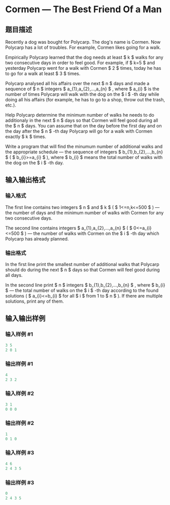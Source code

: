 # Cormen — The Best Friend Of a Man

## 题目描述

Recently a dog was bought for Polycarp. The dog's name is Cormen. Now Polycarp has a lot of troubles. For example, Cormen likes going for a walk.

Empirically Polycarp learned that the dog needs at least $ k $ walks for any two consecutive days in order to feel good. For example, if $ k=5 $ and yesterday Polycarp went for a walk with Cormen $ 2 $ times, today he has to go for a walk at least $ 3 $ times.

Polycarp analysed all his affairs over the next $ n $ days and made a sequence of $ n $ integers $ a_{1},a_{2},...,a_{n} $ , where $ a_{i} $ is the number of times Polycarp will walk with the dog on the $ i $ -th day while doing all his affairs (for example, he has to go to a shop, throw out the trash, etc.).

Help Polycarp determine the minimum number of walks he needs to do additionaly in the next $ n $ days so that Cormen will feel good during all the $ n $ days. You can assume that on the day before the first day and on the day after the $ n $ -th day Polycarp will go for a walk with Cormen exactly $ k $ times.

Write a program that will find the minumum number of additional walks and the appropriate schedule — the sequence of integers $ b_{1},b_{2},...,b_{n} $ ( $ b_{i}>=a_{i} $ ), where $ b_{i} $ means the total number of walks with the dog on the $ i $ -th day.

## 输入输出格式

### 输入格式

The first line contains two integers $ n $ and $ k $ ( $ 1<=n,k<=500 $ ) — the number of days and the minimum number of walks with Cormen for any two consecutive days.

The second line contains integers $ a_{1},a_{2},...,a_{n} $ ( $ 0<=a_{i}<=500 $ ) — the number of walks with Cormen on the $ i $ -th day which Polycarp has already planned.

### 输出格式

In the first line print the smallest number of additional walks that Polycarp should do during the next $ n $ days so that Cormen will feel good during all days.

In the second line print $ n $ integers $ b_{1},b_{2},...,b_{n} $ , where $ b_{i} $ — the total number of walks on the $ i $ -th day according to the found solutions ( $ a_{i}<=b_{i} $ for all $ i $ from 1 to $ n $ ). If there are multiple solutions, print any of them.

## 输入输出样例

### 输入样例 #1

```cpp
3 5
2 0 1

```
### 输出样例 #1

```cpp
4
2 3 2

```
### 输入样例 #2

```cpp
3 1
0 0 0

```
### 输出样例 #2

```cpp
1
0 1 0

```
### 输入样例 #3

```cpp
4 6
2 4 3 5

```
### 输出样例 #3

```cpp
0
2 4 3 5

```
